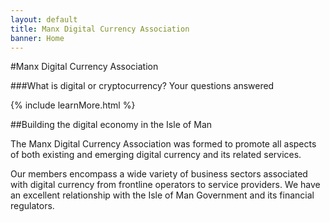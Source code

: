 ```yaml
---
layout: default
title: Manx Digital Currency Association
banner: Home
---
```


#Manx Digital Currency Association

###What is digital or cryptocurrency? Your questions answered

{% include learnMore.html %}

##Building the digital economy in the Isle of Man

The Manx Digital Currency Association was formed to promote all aspects of both existing and emerging digital currency and its related services.

Our members encompass a wide variety of business sectors associated with digital currency from frontline operators to service providers. We have an excellent relationship with the Isle of Man Government and its financial regulators.